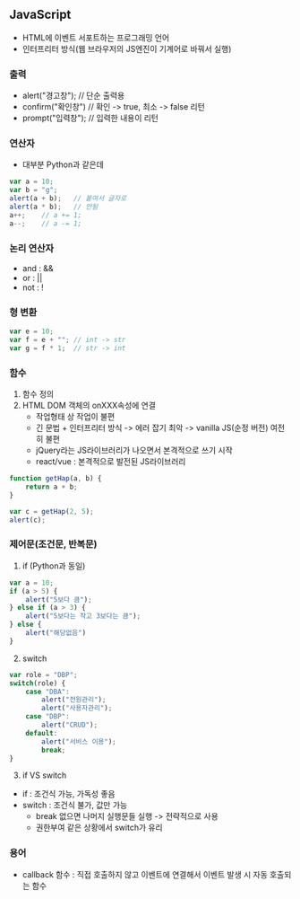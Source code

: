 ## JavaScript
- HTML에 이벤트 서포트하는 프로그래밍 언어
- 인터프리터 방식(웹 브라우저의 JS엔진이 기계어로 바꿔서 실행)

### 출력
- alert("경고창");      // 단순 출력용
- confirm("확인창")     // 확인 -> true, 최소 -> false 리턴
- prompt("입력창");      // 입력한 내용이 리턴

### 연산자
- 대부분 Python과 같은데 
```javascript
var a = 10;
var b = "g";
alert(a + b);   // 붙여서 글자로
alert(a * b);   // 안됨
a++;    // a += 1;
a--;    // a -= 1;
```

### 논리 연산자
- and : &&
- or : ||
- not : !

### 형 변환
```js
var e = 10;
var f = e + ""; // int -> str
var g = f * 1;  // str -> int
```

### 함수
1. 함수 정의
2. HTML DOM 객체의 onXXX속성에 연결
    - 작업형태 상 작업이 불편
    - 긴 문법 + 인터프리터 방식 -> 에러 잡기 최악 -> vanilla JS(순정 버전) 여전히 불편
    - jQuery라는 JS라이브러리가 나오면서 본격적으로 쓰기 시작
    - react/vue : 본격적으로 발전된 JS라이브러리
```js
function getHap(a, b) {
    return a + b;
}

var c = getHap(2, 5);
alert(c);
```

### 제어문(조건문, 반복문)
1. if (Python과 동일)
```js
var a = 10;
if (a > 5) {
    alert("5보다 큼");
} else if (a > 3) {
    alert("5보다는 작고 3보다는 큼");
} else {
    alert("해당없음")
}
```
2. switch
```js
var role = "DBP";
switch(role) {
    case "DBA":
        alert("전원관리");
        alert("사용자관리");
    case "DBP":
        alert("CRUD");
    default:
        alert("서비스 이용");
        break;
}
```
3. if VS switch
- if : 조건식 가능, 가독성 좋음
- switch : 조건식 불가, 값만 가능
    - break 없으면 나머지 실행문들 실행 -> 전략적으로 사용
    - 권한부여 같은 상황에서 switch가 유리

### 용어
- callback 함수 : 직접 호출하지 않고 이벤트에 연결해서 이벤트 발생 시 자동 호출되는 함수
